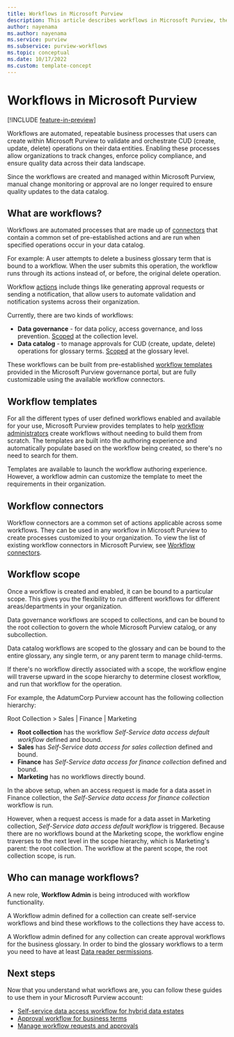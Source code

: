 ```yaml
---
title: Workflows in Microsoft Purview
description: This article describes workflows in Microsoft Purview, the roles they play, and who can create and manage them.
author: nayenama
ms.author: nayenama
ms.service: purview
ms.subservice: purview-workflows
ms.topic: conceptual
ms.date: 10/17/2022
ms.custom: template-concept
---
```


# Workflows in Microsoft Purview

[!INCLUDE [feature-in-preview](includes/feature-in-preview.md)]

Workflows are automated, repeatable business processes that users can create within Microsoft Purview to validate and orchestrate CUD (create, update, delete) operations on their data entities. Enabling these processes allow organizations to track changes, enforce policy compliance, and ensure quality data across their data landscape.

Since the workflows are created and managed within Microsoft Purview, manual change monitoring or approval are no longer required to ensure quality updates to the data catalog.

## What are workflows?

Workflows are automated processes that are made up of [connectors](#workflow-connectors) that contain a common set of pre-established actions and are run when specified operations occur in your data catalog.

For example: A user attempts to delete a business glossary term that is bound to a workflow. When the user submits this operation, the workflow runs through its actions instead of, or before, the original delete operation.

Workflow [actions](#workflow-connectors) include things like generating approval requests or sending a notification, that allow users to automate validation and notification systems across their organization.

Currently, there are two kinds of workflows:

* **Data governance** - for data policy, access governance, and loss prevention. [Scoped](#workflow-scope) at the collection level.
* **Data catalog** - to manage approvals for CUD (create, update, delete) operations for glossary terms. [Scoped](#workflow-scope) at the glossary level.

These workflows can be built from pre-established [workflow templates](#workflow-templates) provided in the Microsoft Purview governance portal, but are fully customizable using the available workflow connectors.


## Workflow templates

For all the different types of user defined workflows enabled and available for your use, Microsoft Purview provides templates to help [workflow administrators](#who-can-manage-workflows) create workflows without needing to build them from scratch. The templates are built into the authoring experience and automatically populate based on the workflow being created, so there's no need to search for them.

Templates are available to launch the workflow authoring experience. However, a workflow admin can customize the template to meet the requirements in their organization. 

## Workflow connectors

Workflow connectors are a common set of actions applicable across some workflows. They can be used in any workflow in Microsoft Purview to create processes customized to your organization. To view the list of existing workflow connectors in Microsoft Purview, see [Workflow connectors](how-to-use-workflow-connectors.md).

## Workflow scope

Once a workflow is created and enabled, it can be bound to a particular scope. This gives you the flexibility to run different workflows for different areas/departments in your organization.

Data governance workflows are scoped to collections, and can be bound to the root collection to govern the whole Microsoft Purview catalog, or any subcollection.

Data catalog workflows are scoped to the glossary and can be bound to the entire glossary, any single term, or any parent term to manage child-terms.

If there's no workflow directly associated with a scope, the workflow engine will traverse upward in the scope hierarchy to determine closest workflow, and run that workflow for the operation.  

For example, the AdatumCorp Purview account has the following collection hierarchy: 

Root Collection > Sales | Finance | Marketing

- **Root collection** has the workflow _Self-Service data access default workflow_ defined and bound.
- **Sales** has _Self-Service data access for sales collection_ defined and bound.
- **Finance** has _Self-Service data access for finance collection_ defined and bound.
- **Marketing** has no workflows directly bound. 

In the above setup, when an access request is made for a data asset in Finance collection, the _Self-Service data access for finance collection_ workflow is run. 

However, when a request access is made for a data asset in Marketing collection, _Self-Service data access default workflow_ is triggered. Because there are no workflows bound at the Marketing scope, the workflow engine traverses to the next level in the scope hierarchy, which is Marketing's parent: the root collection. The workflow at the parent scope, the root collection scope, is run.

## Who can manage workflows?

A new role, **Workflow Admin** is being introduced with workflow functionality.  

A Workflow admin defined for a collection can create self-service workflows and bind these workflows to the collections they have access to. 

A Workflow admin defined for any collection can create approval workflows for the business glossary. In order to bind the glossary workflows to a term you need to have at least [Data reader permissions](catalog-permissions.md).

## Next steps

Now that you understand what workflows are, you can follow these guides to use them in your Microsoft Purview account:

- [Self-service data access workflow for hybrid data estates](how-to-workflow-self-service-data-access-hybrid.md)
- [Approval workflow for business terms](how-to-workflow-business-terms-approval.md)
- [Manage workflow requests and approvals](how-to-workflow-manage-requests-approvals.md)

